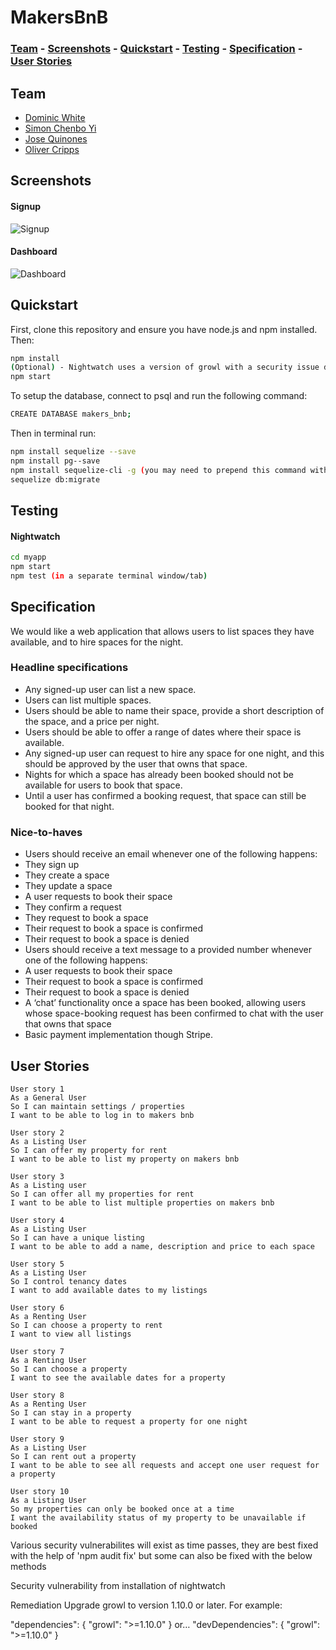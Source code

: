 # MakersBnB

### [Team](https://github.com/ocripps24/MakersBnB#team) - [Screenshots](https://github.com/ocripps24/MakersBnB#screenshots) - [Quickstart](https://github.com/ocripps24/MakersBnB#quickstart) - [Testing](https://github.com/ocripps24/MakersBnB#testing) - [Specification](https://github.com/ocripps24/MakersBnB#specification) - [User Stories](https://github.com/ocripps24/MakersBnB#user-stories)

## Team

* [Dominic White](https://github.com/domw30)
* [Simon Chenbo Yi](https://github.com/SimonChenboYi)
* [Jose Quinones](https://github.com/jo-quin)
* [Oliver Cripps](https://github.com/ocripps24)

## Screenshots

#### Signup
![Signup](https://imgur.com/dUHzCOF.jpg)
#### Dashboard
![Dashboard](https://imgur.com/ZpE6FaJ.jpg)

## Quickstart

First, clone this repository and ensure you have node.js and npm installed. Then:

```bash
npm install
(Optional) - Nightwatch uses a version of growl with a security issue detailed at the end of this readme. You can run 'npm audit fix' or follow the steps at the end of the readme
npm start
```

To setup the database, connect to psql and run the following command:
```bash
CREATE DATABASE makers_bnb;
```
Then in terminal run:
```bash
npm install sequelize --save
npm install pg--save
npm install sequelize-cli -g (you may need to prepend this command with sudo)
sequelize db:migrate
```

## Testing

#### Nightwatch

```bash
cd myapp
npm start
npm test (in a separate terminal window/tab)
```

## Specification

We would like a web application that allows users to list spaces they have available, and to hire spaces for the night.

### Headline specifications

- Any signed-up user can list a new space.
- Users can list multiple spaces.
- Users should be able to name their space, provide a short description of the space, and a price per night.
- Users should be able to offer a range of dates where their space is available.
- Any signed-up user can request to hire any space for one night, and this should be approved by the user that owns that space.
- Nights for which a space has already been booked should not be available for users to book that space.
- Until a user has confirmed a booking request, that space can still be booked for that night.

### Nice-to-haves

- Users should receive an email whenever one of the following happens:
 - They sign up
 - They create a space
 - They update a space
 - A user requests to book their space
 - They confirm a request
 - They request to book a space
 - Their request to book a space is confirmed
 - Their request to book a space is denied
- Users should receive a text message to a provided number whenever one of the following happens:
 - A user requests to book their space
 - Their request to book a space is confirmed
 - Their request to book a space is denied
- A ‘chat’ functionality once a space has been booked, allowing users whose space-booking request has been confirmed to chat with the user that owns that space
- Basic payment implementation though Stripe.

## User Stories
```
User story 1
As a General User
So I can maintain settings / properties
I want to be able to log in to makers bnb

User story 2
As a Listing User
So I can offer my property for rent
I want to be able to list my property on makers bnb

User story 3
As a Listing user
So I can offer all my properties for rent
I want to be able to list multiple properties on makers bnb

User story 4
As a Listing User
So I can have a unique listing
I want to be able to add a name, description and price to each space

User story 5
As a Listing User
So I control tenancy dates
I want to add available dates to my listings

User story 6
As a Renting User
So I can choose a property to rent
I want to view all listings

User story 7
As a Renting User
So I can choose a property
I want to see the available dates for a property

User story 8
As a Renting User
So I can stay in a property
I want to be able to request a property for one night

User story 9
As a Listing User
So I can rent out a property
I want to be able to see all requests and accept one user request for a property

User story 10
As a Listing User
So my properties can only be booked once at a time
I want the availability status of my property to be unavailable if booked

```

Various security vulnerabilites will exist as time passes, they are best fixed with the help of 'npm audit fix' but some can also be fixed with the below methods

Security vulnerability from installation of nightwatch

Remediation
Upgrade growl to version 1.10.0 or later. For example:

"dependencies": {
  "growl": ">=1.10.0"
}
or…
"devDependencies": {
  "growl": ">=1.10.0"
}

